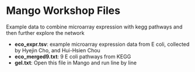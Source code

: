 # Mango Workshop Files

Example data to combine microarray expression with kegg pathways and then further explore the network

* **eco_expr.tsv**: example microarray expression data from E coli, collected by Hyejin Cho, and Hui-Hsien Chou
* **eco_merged9.txt**: 9 E coli pathways from KEGG
* **gel.txt**: Open this file in Mango and run line by line